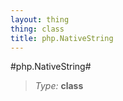 ```yaml
---
layout: thing
thing: class
title: php.NativeString
---
```

#php.NativeString#



> *Type:* **class**






